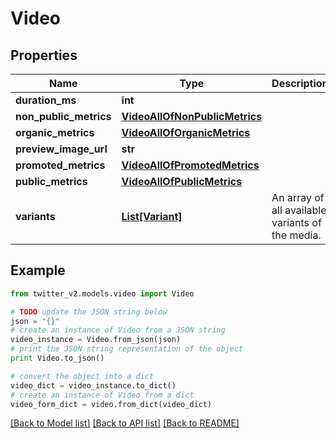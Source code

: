 # Video


## Properties
Name | Type | Description | Notes
------------ | ------------- | ------------- | -------------
**duration_ms** | **int** |  | [optional] 
**non_public_metrics** | [**VideoAllOfNonPublicMetrics**](VideoAllOfNonPublicMetrics.md) |  | [optional] 
**organic_metrics** | [**VideoAllOfOrganicMetrics**](VideoAllOfOrganicMetrics.md) |  | [optional] 
**preview_image_url** | **str** |  | [optional] 
**promoted_metrics** | [**VideoAllOfPromotedMetrics**](VideoAllOfPromotedMetrics.md) |  | [optional] 
**public_metrics** | [**VideoAllOfPublicMetrics**](VideoAllOfPublicMetrics.md) |  | [optional] 
**variants** | [**List[Variant]**](Variant.md) | An array of all available variants of the media. | [optional] 

## Example

```python
from twitter_v2.models.video import Video

# TODO update the JSON string below
json = "{}"
# create an instance of Video from a JSON string
video_instance = Video.from_json(json)
# print the JSON string representation of the object
print Video.to_json()

# convert the object into a dict
video_dict = video_instance.to_dict()
# create an instance of Video from a dict
video_form_dict = video.from_dict(video_dict)
```
[[Back to Model list]](../README.md#documentation-for-models) [[Back to API list]](../README.md#documentation-for-api-endpoints) [[Back to README]](../README.md)


